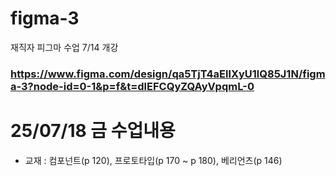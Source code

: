 # figma-3
재직자 피그마 수업 7/14 개강
### https://www.figma.com/design/qa5TjT4aEllXyU1lQ85J1N/figma-3?node-id=0-1&p=f&t=dlEFCQyZQAyVpqmL-0

# 25/07/18 금 수업내용
- 교재 : 컴포넌트(p 120), 프로토타입(p 170 ~ p 180), 베리언츠(p 146)

